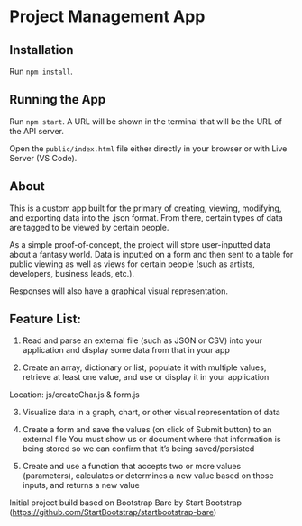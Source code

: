 
# Project Management App

## Installation

Run `npm install`.

## Running the App

Run `npm start`. A URL will be shown in the terminal that will be the URL of the API server.

Open the `public/index.html` file either directly in your browser or with Live Server (VS Code).

## About

This is a custom app built for the primary of creating, viewing, modifying, and exporting data into the .json format. From there, certain types of data are tagged to be viewed by certain people. 

As a simple proof-of-concept, the project will store user-inputted data about a fantasy world. Data is inputted on a form and then sent to a table for public viewing as well as views for certain people (such as artists, developers, business leads, etc.).

Responses will also have a graphical visual representation.

## Feature List:

1. Read and parse an external file (such as JSON or CSV) into your application and display some data from that in your app

2. Create an array, dictionary or list, populate it with multiple values, retrieve at least one value, and use or display it in your application

Location: js/createChar.js & form.js

3. Visualize data in a graph, chart, or other visual representation of data

4. Create a form and save the values (on click of Submit button) to an external file 
You must show us or document where that information is being stored so we can confirm that it’s being saved/persisted

5. Create and use a function that accepts two or more values (parameters), calculates or determines a new value based on those inputs, and returns a new value


Initial project build based on Bootstrap Bare by Start Bootstrap (https://github.com/StartBootstrap/startbootstrap-bare)


